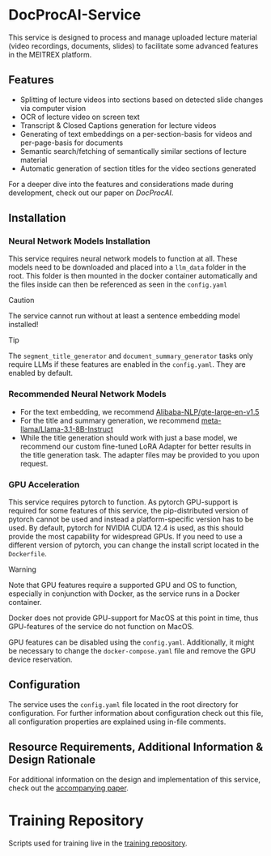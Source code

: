 # DocProcAI-Service

This service is designed to process and manage uploaded lecture material (video recordings, documents, slides) to facilitate some advanced features in the MEITREX platform.

## Features
* Splitting of lecture videos into sections based on detected slide changes via computer vision
* OCR of lecture video on screen text
* Transcript & Closed Captions generation for lecture videos
* Generating of text embeddings on a per-section-basis for videos and per-page-basis for documents
* Semantic search/fetching of semantically similar sections of lecture material
* Automatic generation of section titles for the video sections generated

For a deeper dive into the features and considerations made during development, check out our paper on *DocProcAI*.

## Installation
### Neural Network Models Installation
This service requires neural network models to function at all. These models need to be downloaded and placed into a `llm_data` folder in the root. This folder is then mounted in the docker container
automatically and the files inside can then be referenced as seen in the `config.yaml`

> [!CAUTION]
> The service cannot run without at least a sentence embedding model installed!

> [!TIP]
> The `segment_title_generator` and `document_summary_generator` tasks only require LLMs if these features are enabled in the `config.yaml`. They are enabled by default.

### Recommended Neural Network Models

* For the text embedding, we recommend [Alibaba-NLP/gte-large-en-v1.5](https://huggingface.co/Alibaba-NLP/gte-large-en-v1.5)
* For the title and summary generation, we recommend [meta-llama/Llama-3.1-8B-Instruct](https://huggingface.co/meta-llama/Llama-3.1-8B-Instruct)
* While the title generation should work with just a base model, we recommend our custom fine-tuned LoRA Adapter for better results in the title generation task. The adapter files may be provided to you upon request.

### GPU Acceleration
This service requires pytorch to function. As pytorch GPU-support is required for some features of this service, the pip-distributed version of pytorch cannot be used and instead a
platform-specific version has to be used.
By default, pytorch for NVIDIA CUDA 12.4 is used, as this should provide the most capability for widespread GPUs. If you need to use a different version of pytorch, you can change
the install script located in the `Dockerfile`.

> [!WARNING]
> Note that GPU features require a supported GPU and OS to function, especially in conjunction with Docker, as the service runs in a Docker container.
> 
> Docker does not provide GPU-support for MacOS at this point in time, thus GPU-features of the service do not function on MacOS.
>
>  GPU features can be disabled using the `config.yaml`. Additionally, it might be necessary to change the `docker-compose.yaml` file and remove the GPU device reservation.

## Configuration
The service uses the `config.yaml` file located in the root directory for configuration.
For further information about configuration check out this file, all configuration properties are explained using in-file comments.

## Resource Requirements, Additional Information & Design Rationale
For additional information on the design and implementation of this service, check out the [accompanying paper](paper.pdf).

# Training Repository
Scripts used for training live in the [training repository](https://github.com/MEITREX/docprocai-training).

